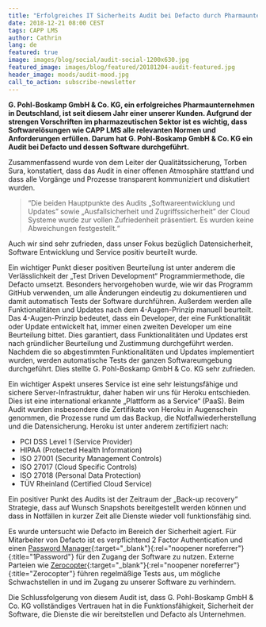 ```yaml
---
title: "Erfolgreiches IT Sicherheits Audit bei Defacto durch Pharmaunternehmen Pohl-Boskamp"
date: 2018-12-21 08:00 CEST
tags: CAPP LMS
author: Cathrin
lang: de
featured: true
image: images/blog/social/audit-social-1200x630.jpg
featured_image: images/blog/featured/20181204-audit-featured.jpg
header_image: moods/audit-mood.jpg
call_to_action: subscribe-newsletter
---
```


__G. Pohl-Boskamp GmbH & Co. KG, ein erfolgreiches Pharmaunternehmen in Deutschland, ist seit diesem Jahr einer unserer Kunden. Aufgrund der strengen Vorschriften im pharmazeutischen Sektor ist es wichtig, dass Softwarelösungen wie CAPP LMS alle relevanten Normen und Anforderungen erfüllen. Darum hat G. Pohl-Boskamp GmbH & Co. KG ein Audit bei Defacto  und dessen Software durchgeführt.__

Zusammenfassend wurde von dem Leiter der Qualitätssicherung, Torben Sura, konstatiert, dass das Audit in einer offenen Atmosphäre stattfand und dass alle Vorgänge und Prozesse transparent kommuniziert und diskutiert wurden.

> “Die beiden Hauptpunkte des Audits „Softwareentwicklung und Updates” sowie „Ausfallsicherheit und Zugriffssicherheit” der Cloud Systeme wurde zur vollen Zufriedenheit präsentiert. Es wurden keine Abweichungen festgestellt.“

Auch wir sind sehr zufrieden, dass unser Fokus bezüglich Datensicherheit, Software Entwicklung und Service positiv beurteilt wurde.

Ein wichtiger Punkt dieser positiven Beurteilung ist unter anderem die Verlässlichkeit der „Test Driven Development“ Programmiermethode, die Defacto umsetzt. Besonders hervorgehoben wurde, wie wir das Programm GitHub verwenden, um alle Änderungen eindeutig zu dokumentieren und damit automatisch Tests der Software durchführen. Außerdem werden alle Funktionalitäten und Updates nach dem 4-Augen-Prinzip manuell beurteilt. Das 4-Augen-Prinzip bedeutet, dass ein Developer, der eine Funktionalität oder Update entwickelt hat, immer einen zweiten Developer um eine Beurteilung bittet. Dies garantiert, dass Funktionalitäten und Updates erst nach gründlicher Beurteilung und Zustimmung durchgeführt werden. Nachdem die so abgestimmten Funktionalitäten und Updates implementiert wurden, werden automatische Tests der ganzen Softwareumgebung durchgeführt. Dies stellte G. Pohl-Boskamp GmbH & Co. KG sehr zufrieden.

Ein wichtiger Aspekt unseres Service ist eine sehr leistungsfähige und sichere Server-Infrastruktur, daher haben wir uns für Heroku entschieden. Dies ist eine international erkannte „Plattform as a Service“ (PaaS). Beim Audit wurden insbesondere die Zertifikate von Heroku in Augenschein genommen, die Prozesse rund um das Backup, die Notfallwiederherstellung und die Datensicherung. Heroku ist unter anderem zertifiziert nach:

-	PCI DSS Level 1 (Service Provider)
-	HIPAA (Protected Health Information)
-	ISO 27001 (Security Management Controls)
-	ISO 27017 (Cloud Specific Controls)
-	ISO 27018 (Personal Data Protection)
-	TÜV Rheinland (Certified Cloud Service)

Ein positiver Punkt des Audits ist der Zeitraum der „Back-up recovery“ Strategie, dass auf Wunsch Snapshots bereitgestellt werden können und dass in Notfällen in kurzer Zeit alle Dienste wieder voll funktionsfähig sind.

Es wurde untersucht wie Defacto im Bereich der Sicherheit agiert. Für Mitarbeiter von Defacto ist es verpflichtend 2 Factor Authentication und einen [Password Manager](https://1password.com/){:target="_blank"}{:rel="noopener noreferrer"}{:title="1Password"} für den Zugang der Software zu nutzen. Externe Parteien wie [Zerocopter](https://zerocopter.com){:target="_blank"}{:rel="noopener noreferrer"}{:title="Zerocopter"} führen regelmäßige Tests aus, um mögliche Schwachstellen in und im Zugang zu unserer Software zu verhindern.

Die Schlussfolgerung von diesem Audit ist, dass G. Pohl-Boskamp GmbH & Co. KG vollständiges Vertrauen hat in die Funktionsfähigkeit, Sicherheit der Software, die Dienste die wir bereitstellen und Defacto als Unternehmen.
